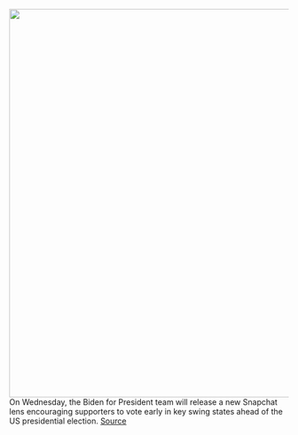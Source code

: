 <img src='https://cdn.vox-cdn.com/thumbor/ZuDk2MU_I46hcx7Sst8g1D75yGY=/0x0:861x1600/1200x800/filters:focal(337x475:473x611)/cdn.vox-cdn.com/uploads/chorus_image/image/67560002/Face_Biden_Option2.0.jpg' width='700px' /><br/>
On Wednesday, the Biden for President team will release a new Snapchat lens encouraging supporters to vote early in key swing states ahead of the US presidential election.
<a href='https://www.theverge.com/2020/9/30/21495336/biden-harris-campaign-snapchat-logo-usps-early-voting'> Source <a/>